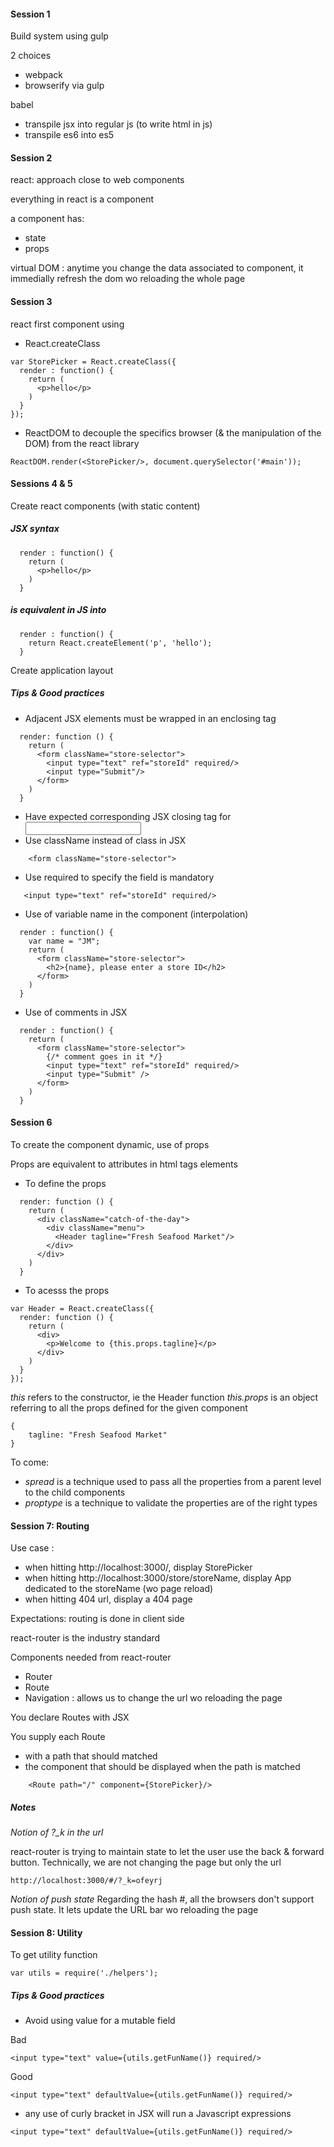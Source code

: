 
#### Session 1
Build system using gulp 

2 choices

- webpack
- browserify via gulp

babel

- transpile jsx into regular js (to write html in js)
- transpile es6 into es5


#### Session 2

react: approach close to web components 

everything in react is a component

a component has:

- state
- props

virtual DOM : anytime you change the data associated to component, it immedially refresh the dom wo 
reloading the whole page



#### Session 3

react first component using 

- React.createClass
```
var StorePicker = React.createClass({
  render : function() {
    return (
      <p>hello</p>
    )
  }
});
```

- ReactDOM to decouple the specifics browser (& the manipulation of the DOM) from the react library

```
ReactDOM.render(<StorePicker/>, document.querySelector('#main'));
```


#### Sessions 4 & 5
Create react components (with static content)

##### JSX syntax
```
  render : function() {
    return (
      <p>hello</p>
    )
  }
```

##### is equivalent in JS into 
```
  render : function() {
    return React.createElement('p', 'hello');
  }
```
Create application layout 

##### Tips & Good practices 

- Adjacent JSX elements must be wrapped in an enclosing tag 

```
  render: function () {
    return (
      <form className="store-selector">
        <input type="text" ref="storeId" required/>
        <input type="Submit"/>
      </form>
    )
  }
  ```
  
- Have expected corresponding JSX closing tag for <input> 
- Use className instead of class in JSX
```
    <form className="store-selector">
```
- Use required to specify the field is mandatory 
```
   <input type="text" ref="storeId" required/>
```

- Use of variable name in the component (interpolation)
```
  render : function() {
    var name = "JM";
    return (
      <form className="store-selector">
        <h2>{name}, please enter a store ID</h2>
      </form>
    )
  }
```

- Use of comments in JSX
```
  render : function() {
    return (
      <form className="store-selector">
        {/* comment goes in it */}
        <input type="text" ref="storeId" required/>
        <input type="Submit" />
      </form>
    )
  }
```

#### Session 6
To create the component dynamic, use of  props

Props are equivalent to attributes in html tags elements

- To define the props
```
  render: function () {
    return (
      <div className="catch-of-the-day">
        <div className="menu">
          <Header tagline="Fresh Seafood Market"/>
        </div>
      </div>
    )
  }
```

- To acesss the props
```
var Header = React.createClass({
  render: function () {
    return (
      <div>
        <p>Welcome to {this.props.tagline}</p>
      </div>
    )
  }
});
```

*this* refers to the constructor, ie the Header function
*this.props* is an object referring to all the props defined for the given component
```
{
    tagline: "Fresh Seafood Market"
}
```
To come: 

- *spread* is a technique used to pass all the properties from a parent level to the child components
- *proptype* is a technique to validate the properties are of the right types


#### Session 7: Routing

Use case : 

- when hitting http://localhost:3000/, display StorePicker
- when hitting http://localhost:3000/store/storeName, display App dedicated to the storeName (wo page reload)
- when hitting 404 url, display a 404 page

Expectations: routing is done in client side 

react-router is the industry standard


Components needed from react-router
- Router
- Route
- Navigation : allows us to change the url wo reloading the page 

You declare Routes with JSX

You supply each Route 

- with a path that should matched
- the component that should be displayed when the path is matched 
```
    <Route path="/" component={StorePicker}/>
```
##### Notes

*Notion of ?_k in the url*

react-router is trying to maintain state to let the user use the back & forward button. 
Technically, we are not changing the page but only the url
```
http://localhost:3000/#/?_k=ofeyrj
```
*Notion of push state*
Regarding the hash #, all the browsers don't support push state. It lets update the URL bar wo reloading the page


#### Session 8: Utility

To get utility function

```
var utils = require('./helpers');
```

##### Tips & Good practices

- Avoid using value for a mutable field 

Bad
```
<input type="text" value={utils.getFunName()} required/>
```

Good
```
<input type="text" defaultValue={utils.getFunName()} required/>
```

- any use of curly bracket in JSX will run a Javascript expressions
```
<input type="text" defaultValue={utils.getFunName()} required/>
```
